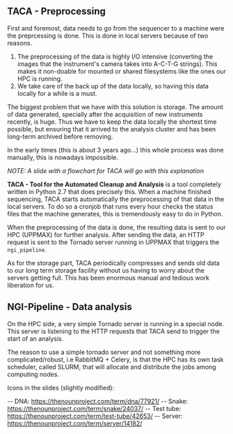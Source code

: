## TACA - Preprocessing

First and foremost, data needs to go from the sequencer to a machine were the
preprcessing is done. This is done in local servers because of two reasons.

1. The preprocessing of the data is highly I/O intensive (converting the images
that the instrument's camera takes into A-C-T-G strings). This makes it non-doable
for mounted or shared filesystems like the ones our HPC is running.
2. We take care of the back up of the data locally, so having this data locally
for a while is a must.

The biggest problem that we have with this solution is storage. The amount of data
generated, specially after the acquisition of new instruments recently, is huge.
Thus we have to keep the data locally the shortest time possible, but ensuring that
it arrived to the analysis cluster and has been long-term archived before removing.

In the early times (this is about 3 years ago...) this whole process was done manually,
this is nowadays impossible.

_NOTE: A slide with a flowchart for TACA will go with this explanation_

**TACA - Tool for the Automated Cleanup and Analysis** is a tool completely written
in Python 2.7 that does precisely this. When a machine finished sequencing, TACA
starts automatically the preprocessing of that data in the local servers. To do so
a cronjob that runs every hour checks the status files that the machine generates,
this is tremendously easy to do in Python.

When the preprocessing of the data is done, the resulting data is sent to our HPC
(UPPMAX) for further analysis. After sending the data, an HTTP request is sent to the Tornado
server running in UPPMAX that triggers the `ngi_pipeline`.

As for the storage part, TACA periodically compresses and sends old data to our long
term storage facility without us having to worry about the servers getting full. This
has been enormous manual and tedious work liberation for us.

## NGI-Pipeline - Data analysis

On the HPC side, a very simple Tornado server is running in a special node. This server
is listening to the HTTP requests that TACA send to trigger the start of an analysis.

The reason to use a simple tornado server and not something more complicated/robust, i.e
RabbitMQ + Celery, is that the HPC has its own task scheduler, called SLURM, that
will allocate and distribute the jobs among computing nodes.

Icons in the slides (slightly modified):

 -- DNA: https://thenounproject.com/term/dna/77921/
 -- Snake: https://thenounproject.com/term/snake/24037/
 -- Test tube: https://thenounproject.com/term/test-tube/42653/
 -- Server: https://thenounproject.com/term/server/14182/
